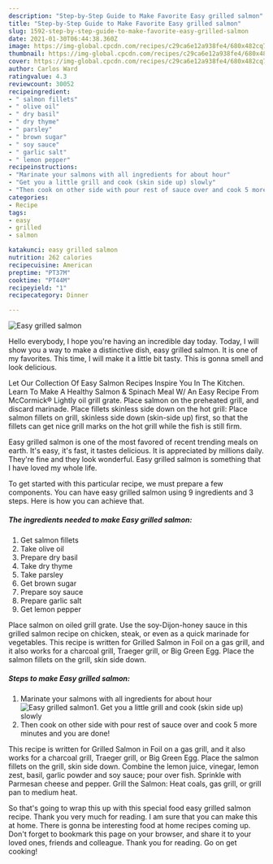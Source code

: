 ```yaml
---
description: "Step-by-Step Guide to Make Favorite Easy grilled salmon"
title: "Step-by-Step Guide to Make Favorite Easy grilled salmon"
slug: 1592-step-by-step-guide-to-make-favorite-easy-grilled-salmon
date: 2021-01-30T06:44:38.360Z
image: https://img-global.cpcdn.com/recipes/c29ca6e12a938fe4/680x482cq70/easy-grilled-salmon-recipe-main-photo.jpg
thumbnail: https://img-global.cpcdn.com/recipes/c29ca6e12a938fe4/680x482cq70/easy-grilled-salmon-recipe-main-photo.jpg
cover: https://img-global.cpcdn.com/recipes/c29ca6e12a938fe4/680x482cq70/easy-grilled-salmon-recipe-main-photo.jpg
author: Carlos Ward
ratingvalue: 4.3
reviewcount: 30052
recipeingredient:
- " salmon fillets"
- " olive oil"
- " dry basil"
- " dry thyme"
- " parsley"
- " brown sugar"
- " soy sauce"
- " garlic salt"
- " lemon pepper"
recipeinstructions:
- "Marinate your salmons with all ingredients for about hour"
- "Get you a little grill and cook (skin side up) slowly"
- "Then cook on other side with pour rest of sauce over and cook 5 more minutes and you are done!"
categories:
- Recipe
tags:
- easy
- grilled
- salmon

katakunci: easy grilled salmon 
nutrition: 262 calories
recipecuisine: American
preptime: "PT37M"
cooktime: "PT44M"
recipeyield: "1"
recipecategory: Dinner

---
```



![Easy grilled salmon](https://img-global.cpcdn.com/recipes/c29ca6e12a938fe4/680x482cq70/easy-grilled-salmon-recipe-main-photo.jpg)

Hello everybody, I hope you're having an incredible day today. Today, I will show you a way to make a distinctive dish, easy grilled salmon. It is one of my favorites. This time, I will make it a little bit tasty. This is gonna smell and look delicious.

Let Our Collection Of Easy Salmon Recipes Inspire You In The Kitchen. Learn To Make A Healthy Salmon &amp; Spinach Meal W/ An Easy Recipe From McCormick® Lightly oil grill grate. Place salmon on the preheated grill, and discard marinade. Place fillets skinless side down on the hot grill: Place salmon fillets on grill, skinless side down (skin-side up) first, so that the fillets can get nice grill marks on the hot grill while the fish is still firm.

Easy grilled salmon is one of the most favored of recent trending meals on earth. It's easy, it's fast, it tastes delicious. It is appreciated by millions daily. They're fine and they look wonderful. Easy grilled salmon is something that I have loved my whole life.


To get started with this particular recipe, we must prepare a few components. You can have easy grilled salmon using 9 ingredients and 3 steps. Here is how you can achieve that.

<!--inarticleads1-->

##### The ingredients needed to make Easy grilled salmon:

1. Get  salmon fillets
1. Take  olive oil
1. Prepare  dry basil
1. Take  dry thyme
1. Take  parsley
1. Get  brown sugar
1. Prepare  soy sauce
1. Prepare  garlic salt
1. Get  lemon pepper


Place salmon on oiled grill grate. Use the soy-Dijon-honey sauce in this grilled salmon recipe on chicken, steak, or even as a quick marinade for vegetables. This recipe is written for Grilled Salmon in Foil on a gas grill, and it also works for a charcoal grill, Traeger grill, or Big Green Egg. Place the salmon fillets on the grill, skin side down. 

<!--inarticleads2-->

##### Steps to make Easy grilled salmon:

1. Marinate your salmons with all ingredients for about hour
<img src="https://img-global.cpcdn.com/steps/1edfbd07175ae1ad/160x128cq70/easy-grilled-salmon-recipe-step-1-photo.jpg" alt="Easy grilled salmon">1. Get you a little grill and cook (skin side up) slowly
1. Then cook on other side with pour rest of sauce over and cook 5 more minutes and you are done!


This recipe is written for Grilled Salmon in Foil on a gas grill, and it also works for a charcoal grill, Traeger grill, or Big Green Egg. Place the salmon fillets on the grill, skin side down. Combine the lemon juice, vinegar, lemon zest, basil, garlic powder and soy sauce; pour over fish. Sprinkle with Parmesan cheese and pepper. Grill the Salmon: Heat coals, gas grill, or grill pan to medium heat. 

So that's going to wrap this up with this special food easy grilled salmon recipe. Thank you very much for reading. I am sure that you can make this at home. There is gonna be interesting food at home recipes coming up. Don't forget to bookmark this page on your browser, and share it to your loved ones, friends and colleague. Thank you for reading. Go on get cooking!
